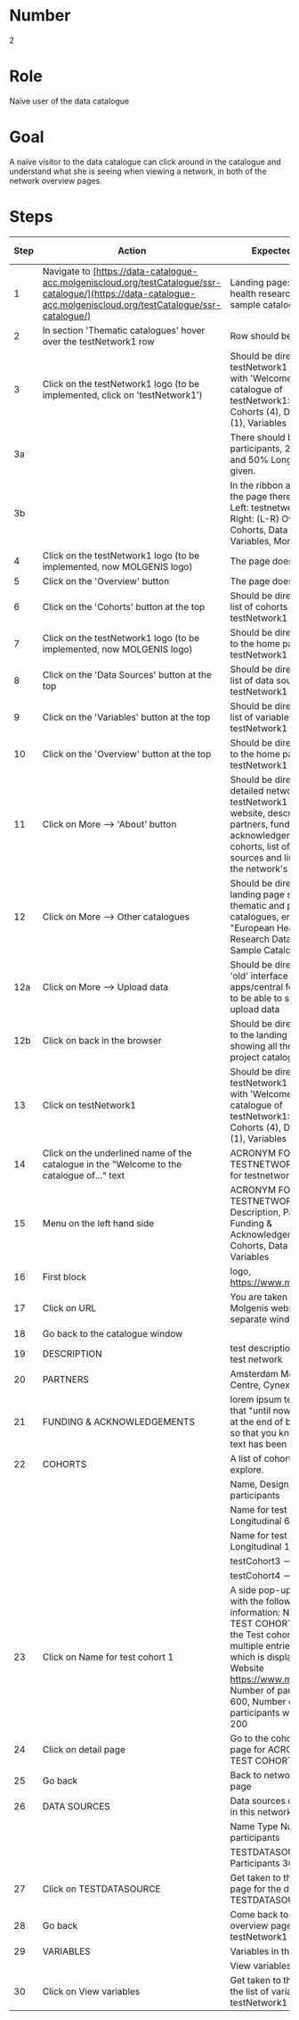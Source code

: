 # Number

2

# Role

Naïve user of the data catalogue

# Goal

A naïve visitor to the data catalogue can click around in the catalogue and understand what she is seeing when viewing a network, in both of the network overview pages.

# Steps

| Step | Action | Expected result | Github bug/issue | Playwright test |
| ---- | ------ | --------------- | ----------------- | -----------------|
| 1 | Navigate to [https://data-catalogue-acc.molgeniscloud.org/testCatalogue/ssr-catalogue/](https://data-catalogue-acc.molgeniscloud.org/testCatalogue/ssr-catalogue/) | Landing page: European health research data and sample catalogue| | | |
| 2 | In section 'Thematic catalogues' hover over the testNetwork1 row | Row should be highlighted | | | |
| 3 | Click on the testNetwork1 logo (to be implemented, click on 'testNetwork1') | Should be directed to the testNetwork1 home page with 'Welcome to the catalogue of testNetwork1: [etc]', and Cohorts (4), Data sources (1), Variables (8) buttons | | | |
| 3a | | There should be 700 participants, 250 samples and 50% Longitudinal given. | | | |
| 3b | | In the ribbon at the top of the page there should be: Left: testnetwerk1 logo, Right: (L-R) Overview, Cohorts, Data sources, Variables, More | | | |
| 4 | Click on the testNetwork1 logo (to be implemented, now MOLGENIS logo) | The page doesn't change | | | |
| 5 | Click on the 'Overview' button| The page doesn't change | | | |
| 6 | Click on the 'Cohorts' button at the top | Should be directed to the list of cohorts for testNetwork1 | | | |
| 7 | Click on the testNetwork1 logo (to be implemented, now MOLGENIS logo) | Should be directed back to the home page for testNetwork1 | | | |
| 8 | Click on the 'Data Sources' button at the top | Should be directed to the list of data sources for testNetwork1 | | | |
| 9 | Click on the 'Variables' button at the top |  Should be directed to the list of variables for testNetwork1 | | | |
| 10 | Click on the 'Overview' button at the top |Should be directed back to the home page for testNetwork1 | | | |
| 11 | Click on More --> 'About' button | Should be directed to the detailed network page for testNetwork1 with website, description, partners, funding & acknowledgements, list of cohorts, list of data sources and link to view the network's variables | | | |
| 12 | Click on More --> Other catalogues | Should be directed to the landing page showing all thematic and project catalogues, entitled "European Health Research Data and Sample Catalogue" | | | |
| 12a| Click on More --> Upload data | Should be directed to the 'old' interface apps/central for the user to be able to sign in and upload data
| 12b| Click on back in the browser | Should be directed back to the landing page showing all thematic and project catalogues ||| |
| 13 | Click on testNetwork1 | Should be directed to the testNetwork1 home page with 'Welcome to the catalogue of testNetwork1: [etc]', and Cohorts (4), Data sources (1), Variables (8) buttons | | | |
| 14 | Click on the underlined name of the catalogue in the "Welcome to the catalogue of..." text | ACRONYM FOR TESTNETWORK 1, name for testnetwork1 | | | |
| 15 | Menu on the left hand side | ACRONYM FOR TESTNETWORK1, Description, Partners, Funding & Acknowledgements, Cohorts, Data Sources, Variables | | | |
| 16 | First block | logo, https://www.molgenis.org | | | |
| 17 | Click on URL | You are taken to the Molgenis website in a separate window | | | |
| 18 | Go back to the catalogue window | | | | |
| 19 | DESCRIPTION | test description for new test network | | | |
| 20 | PARTNERS | Amsterdam Medical Centre, Cynexo | | | |
| 21 | FUNDING & ACKNOWLEDGEMENTS | lorem ipsum text, check that "until now" is shown at the end of both fields so that you know the full text has been displayed | | | |
| 22 | COHORTS | A list of cohorts you can explore. | | | |
|    |  | Name, Design, Number of participants | | | |
|    |  | Name for test cohort 1   Longitudinal  600   --> | | | |
|    |  | Name for test cohort 2   Longitudinal  100   --> | | | |
|    |  | testCohort3                                  --> | | | |
|    |  | testCohort4                                  --> | | | |
| 23 | Click on Name for test cohort 1 | A side pop-up is shown with the following information: NAME FOR TEST COHORT 1, This is the Test cohort 1. It has multiple entries ... see which is displayed.  Website https://www.molgenis.org, Number of participants 600, Number of participants with samples 200 | | | |
| 24 | Click on detail page | Go to the cohort overview page for ACRONYM FOR TEST COHORT 1 | | | |
| 25 | Go back | Back to network overview page | | | |
| 26 | DATA SOURCES | Data sources connected in this network| | | |
| | | Name   Type    Number of participants | | | |
| | | TESTDATASOURCE Participants  3000| | | |
| 27 | Click on TESTDATASOURCE | Get taken to the overview page for the data source TESTDATASOURCE | | | |
| 28 | Go back | Come back to network overview page for testNetwork1 | | | |
| 29 | VARIABLES | Variables in this network | | | |
|    | | View variables ||||
| 30 | Click on View variables | Get taken to the page with the list of variables for testNetwork1 |

